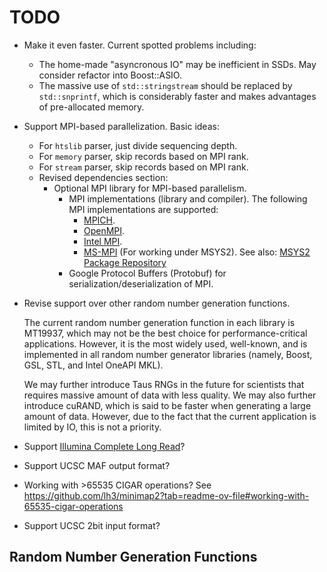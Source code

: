 # TODO

- Make it even faster. Current spotted problems including:
  - The home-made "asyncronous IO" may be inefficient in SSDs. May consider refactor into Boost::ASIO.
  - The massive use of `std::stringstream` should be replaced by `std::snprintf`, which is considerably faster and makes advantages of pre-allocated memory.
- Support MPI-based parallelization. Basic ideas:
  - For `htslib` parser, just divide sequencing depth.
  - For `memory` parser, skip records based on MPI rank.
  - For `stream` parser, skip records based on MPI rank.
  - Revised dependencies section:
    - Optional MPI library for MPI-based parallelism.
      - MPI implementations (library and compiler). The following MPI implementations are supported:
        - [MPICH](https://www.mpich.org/).
        - [OpenMPI](https://www.open-mpi.org/).
        - [Intel MPI](https://www.intel.com/content/www/us/en/developer/tools/oneapi/mpi-library.html).
        - [MS-MPI](https://learn.microsoft.com/en-us/message-passing-interface/microsoft-mpi) (For working under MSYS2). See also: [MSYS2 Package Repository](https://packages.msys2.org/packages/mingw-w64-x86_64-msmpi)
      - Google Protocol Buffers (Protobuf) for serialization/deserialization of MPI.
- Revise support over other random number generation functions.

  The current random number generation function in each library is MT19937, which may not be the best choice for performance-critical applications. However, it is the most widely used, well-known, and is implemented in all random number generator libraries (namely, Boost, GSL, STL, and Intel OneAPI MKL).
  
  We may further introduce Taus RNGs in the future for scientists that requires massive amount of data with less quality. We may also further introduce cuRAND, which is said to be faster when generating a large amount of data. However, due to the fact that the current application is limited by IO, this is not a priority.

- Support [Illumina Complete Long Read](https://www.illumina.com/products/by-brand/complete-long-reads-portfolio.html)?
- Support UCSC MAF output format?
- Working with >65535 CIGAR operations? See <https://github.com/lh3/minimap2?tab=readme-ov-file#working-with-65535-cigar-operations>
- Support UCSC 2bit input format?

## Random Number Generation Functions

